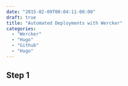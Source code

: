 ```yaml
---
date: "2015-02-09T00:04:11-08:00"
draft: true
title: "Automated Deployments with Wercker"
categories: 
  - "Wercker"
  - "Hugo"
  - "Github"
  - "Hugo"
---
```


## Step 1